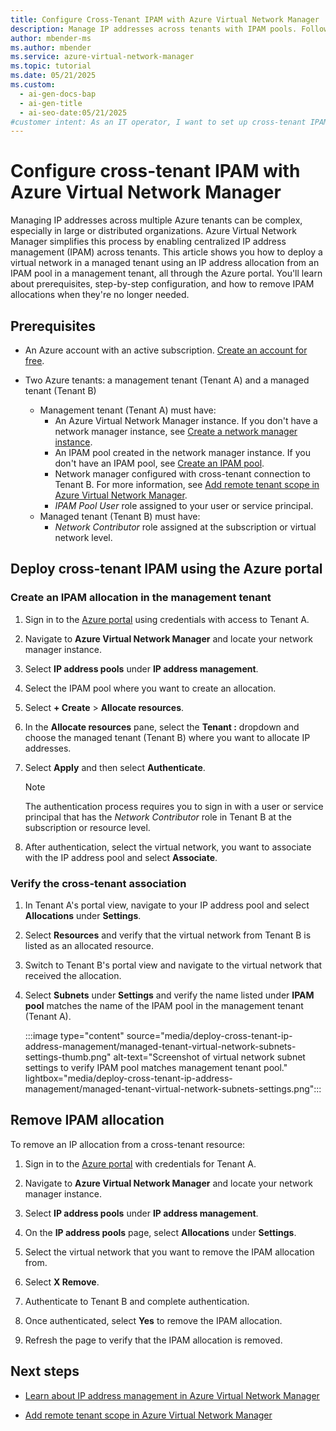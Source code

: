 ```yaml
---
title: Configure Cross-Tenant IPAM with Azure Virtual Network Manager
description: Manage IP addresses across tenants with IPAM pools. Follow this guide to deploy and verify cross-tenant allocations.
author: mbender-ms
ms.author: mbender
ms.service: azure-virtual-network-manager
ms.topic: tutorial
ms.date: 05/21/2025
ms.custom:
  - ai-gen-docs-bap
  - ai-gen-title
  - ai-seo-date:05/21/2025
#customer intent: As an IT operator, I want to set up cross-tenant IPAM using Azure Virtual Network Manager so that I can simplify IP address management for multiple tenants.
---
```


# Configure cross-tenant IPAM with Azure Virtual Network Manager

Managing IP addresses across multiple Azure tenants can be complex, especially in large or distributed organizations. Azure Virtual Network Manager simplifies this process by enabling centralized IP address management (IPAM) across tenants. This article shows you how to deploy a virtual network in a managed tenant using an IP address allocation from an IPAM pool in a management tenant, all through the Azure portal. You'll learn about prerequisites, step-by-step configuration, and how to remove IPAM allocations when they're no longer needed.

## Prerequisites

- An Azure account with an active subscription. [Create an account for free](https://azure.microsoft.com/free/?WT.mc_id=A261C142F).

- Two Azure tenants: a management tenant (Tenant A) and a managed tenant (Tenant B)
    - Management tenant (Tenant A) must have:
        - An Azure Virtual Network Manager instance. If you don't have a network manager instance, see [Create a network manager instance](create-virtual-network-manager-portal.md).
        - An IPAM pool created in the network manager instance. If you don't have an IPAM pool, see [Create an IPAM pool](how-to-manage-ip-addresses-network-manager.md#create-an-ip-address-pool).
        - Network manager configured with cross-tenant connection to Tenant B. For more information, see [Add remote tenant scope in Azure Virtual Network Manager](how-to-configure-cross-tenant-portal.md).
        - *IPAM Pool User* role assigned to your user or service principal.
    - Managed tenant (Tenant B) must have:
        - *Network Contributor* role assigned at the subscription or virtual network level.

## Deploy cross-tenant IPAM using the Azure portal

### Create an IPAM allocation in the management tenant

1. Sign in to the [Azure portal](https://portal.azure.com/) using credentials with access to Tenant A.

1. Navigate to **Azure Virtual Network Manager** and locate your network manager instance.

1. Select **IP address pools** under **IP address management**.

1. Select the IPAM pool where you want to create an allocation.

1. Select **+ Create** > **Allocate resources**.

1. In the **Allocate resources** pane, select the **Tenant :** dropdown and choose the managed tenant (Tenant B) where you want to allocate IP addresses.

1. Select **Apply** and then select **Authenticate**.

    > [!NOTE]
    > The authentication process requires you to sign in with a user or service principal that has the *Network Contributor* role in Tenant B at the subscription or resource level.

1. After authentication, select the virtual network, you want to associate with the IP address pool and select **Associate**.

### Verify the cross-tenant association

1. In Tenant A's portal view, navigate to your IP address pool and select **Allocations** under **Settings**.

1. Select **Resources** and verify that the virtual network from Tenant B is listed as an allocated resource.

1. Switch to Tenant B's portal view and navigate to the virtual network that received the allocation.

1. Select **Subnets** under **Settings** and verify the name listed under **IPAM pool** matches the name of the IPAM pool in the management tenant (Tenant A).

    :::image type="content" source="media/deploy-cross-tenant-ip-address-management/managed-tenant-virtual-network-subnets-settings-thumb.png" alt-text="Screenshot of virtual network subnet settings to verify IPAM pool matches management tenant pool." lightbox="media/deploy-cross-tenant-ip-address-management/managed-tenant-virtual-network-subnets-settings.png":::

## Remove IPAM allocation

To remove an IP allocation from a cross-tenant resource:

1. Sign in to the [Azure portal](https://portal.azure.com/) with credentials for Tenant A.

1. Navigate to **Azure Virtual Network Manager** and locate your network manager instance.

1. Select **IP address pools** under **IP address management**.

1. On the **IP address pools** page, select **Allocations** under **Settings**.

1. Select the virtual network that you want to remove the IPAM allocation from.

1. Select **X Remove**.

1. Authenticate to Tenant B and complete authentication.

1. Once authenticated, select **Yes** to remove the IPAM allocation.

1. Refresh the page to verify that the IPAM allocation is removed.


## Next steps

- [Learn about IP address management in Azure Virtual Network Manager](./concept-ip-address-management.md)

- [Add remote tenant scope in Azure Virtual Network Manager](./how-to-configure-cross-tenant-portal.md)
